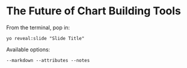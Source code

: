 
# The Future of Chart Building Tools

From the terminal, pop in:

  ```yo reveal:slide "Slide Title"```

Available options:

 ```--markdown --attributes --notes```
